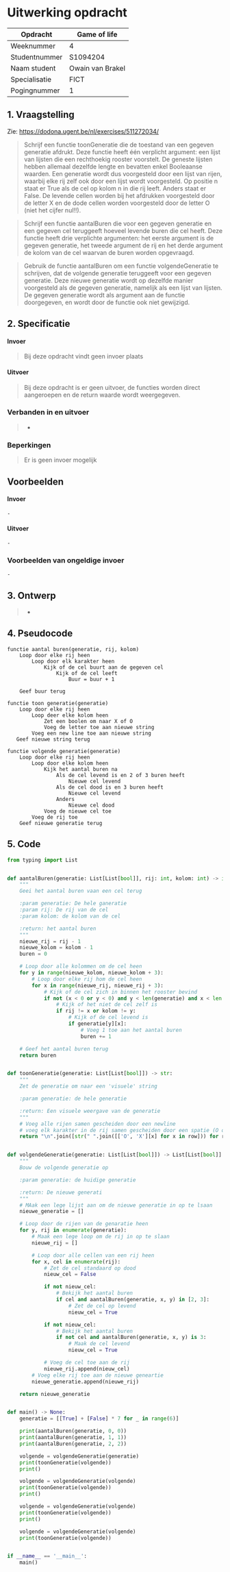 # Uitwerking opdracht
| Opdracht      | Game of life     |
|---------------|------------------|
| Weeknummer    | 4                |
| Studentnummer | S1094204         |
| Naam student  | Owain van Brakel |
| Specialisatie | FICT             |
| Pogingnummer  | 1                |

## 1. Vraagstelling
Zie: https://dodona.ugent.be/nl/exercises/511272034/

> Schrijf een functie toonGeneratie die de toestand van een gegeven generatie afdrukt. Deze functie heeft één verplicht argument: een lijst van lijsten die een rechthoekig rooster voorstelt. De geneste lijsten hebben allemaal dezelfde lengte en bevatten enkel Booleaanse waarden. Een generatie wordt dus voorgesteld door een lijst van rijen, waarbij elke rij zelf ook door een lijst wordt voorgesteld. Op positie n staat er True als de cel op kolom n in die rij leeft. Anders staat er False. De levende cellen worden bij het afdrukken voorgesteld door de letter X en de dode cellen worden voorgesteld door de letter O (niet het cijfer nul!!).

> Schrijf een functie aantalBuren die voor een gegeven generatie en een gegeven cel teruggeeft hoeveel levende buren die cel heeft. Deze functie heeft drie verplichte argumenten: het eerste argument is de gegeven generatie, het tweede argument de rij en het derde argument de kolom van de cel waarvan de buren worden opgevraagd.

> Gebruik de functie aantalBuren om een functie volgendeGeneratie te schrijven, dat de volgende generatie teruggeeft voor een gegeven generatie. Deze nieuwe generatie wordt op dezelfde manier voorgesteld als de gegeven generatie, namelijk als een lijst van lijsten. De gegeven generatie wordt als argument aan de functie doorgegeven, en wordt door de functie ook niet gewijzigd.

## 2. Specificatie
#### Invoer
> Bij deze opdracht vindt geen invoer plaats

#### Uitvoer
> Bij deze opdracht is er geen uitvoer, de functies worden direct aangeroepen en de return waarde wordt weergegeven.

### **Verbanden in en uitvoer**
> -

### **Beperkingen**
> Er is geen invoer mogelijk

## Voorbeelden
#### Invoer
```
-
```
#### Uitvoer
```
-
```

### Voorbeelden van ongeldige invoer
```
-
```

## 3. Ontwerp
> -

## 4. Pseudocode
```
functie aantal buren(generatie, rij, kolom)
    Loop door elke rij heen
        Loop door elk karakter heen
            Kijk of de cel buurt aan de gegeven cel
                Kijk of de cel leeft
                    Buur = buur + 1

    Geef buur terug

functie toon generatie(generatie)
    Loop door elke rij heen
        Loop deer elke kolom heen
            Zet een boolen om naar X of O
            Voeg de letter toe aan nieuwe string
        Voeg een new line toe aan nieuwe string
   Geef nieuwe string terug

functie volgende generatie(generatie)
    Loop door elke rij heen
        Loop door elke kolom heen
            Kijk het aantal buren na
                Als de cel levend is en 2 of 3 buren heeft
                    Nieuwe cel levend
                Als de cel dood is en 3 buren heeft
                    Nieuwe cel levend
                Anders
                    Nieuwe cel dood
            Voeg de nieuwe cel toe
        Voeg de rij toe
    Geef nieuwe generatie terug
```

## 5. Code
```python
from typing import List


def aantalBuren(generatie: List[List[bool]], rij: int, kolom: int) -> int:
    """
    Geei het aantal buren vaan een cel terug

    :param generatie: De hele ganeratie
    :param rij: De rij van de cel
    :param kolom: de kolom van de cel

    :return: het aantal buren
    """
    nieuwe_rij = rij - 1
    nieuwe_kolom = kolom - 1
    buren = 0

    # Loop door alle kolommen om de cel heen
    for y in range(nieuwe_kolom, nieuwe_kolom + 3):
        # Loop door elke rij hom de cel heen
        for x in range(nieuwe_rij, nieuwe_rij + 3):
            # Kijk of de cel zich in binnen het rooster bevind
            if not (x < 0 or y < 0) and y < len(generatie) and x < len(generatie[0]):
                # Kijk of het niet de cel zelf is
                if rij != x or kolom != y:
                    # Kijk of de cel levend is
                    if generatie[y][x]:
                        # Voeg 1 toe aan het aantal buren
                        buren += 1

    # Geef het aantal buren terug
    return buren


def toonGeneratie(generatie: List[List[bool]]) -> str:
    """
    Zet de generatie om naar een 'visuele' string

    :param generatie: de hele generatie

    :return: Een visuele weergave van de generatie
    """
    # Voeg alle rijen samen gescheiden door een newline
    # voeg elk karakter in de rij samen gescheiden door een spatie (O of X)
    return "\n".join([str(" ".join([['O', 'X'][x] for x in row])) for row in generatie])


def volgendeGeneratie(generatie: List[List[bool]]) -> List[List[bool]]:
    """
    Bouw de volgende generatie op

    :param generatie: de huidige generatie

    :return: De nieuwe generati
    """
    # MAak een lege lijst aan om de nieuwe generatie in op te lsaan
    nieuwe_generatie = []

    # Loop door de rijen van de genaratie heen
    for y, rij in enumerate(generatie):
        # Maak een lege loop om de rij in op te slaan
        nieuwe_rij = []

        # Loop door alle cellen van een rij heen
        for x, cel in enumerate(rij):
            # Zet de cel standaard op dood
            nieuw_cel = False

            if not nieuw_cel:
                # Bekijk het aantal buren
                if cel and aantalBuren(generatie, x, y) in [2, 3]:
                    # Zet de cel op levend
                    nieuw_cel = True

            if not nieuw_cel:
                # Bekijk het aantal buren
                if not cel and aantalBuren(generatie, x, y) is 3:
                    # Maak de cel levend
                    nieuw_cel = True

            # Voeg de cel toe aan de rij
            nieuwe_rij.append(nieuw_cel)
        # Voeg elke rij toe aan de nieuwe geneartie
        nieuwe_generatie.append(nieuwe_rij)

    return nieuwe_generatie


def main() -> None:
    generatie = [[True] + [False] * 7 for _ in range(6)]

    print(aantalBuren(generatie, 0, 0))
    print(aantalBuren(generatie, 1, 1))
    print(aantalBuren(generatie, 2, 2))

    volgende = volgendeGeneratie(generatie)
    print(toonGeneratie(volgende))
    print()

    volgende = volgendeGeneratie(volgende)
    print(toonGeneratie(volgende))
    print()

    volgende = volgendeGeneratie(volgende)
    print(toonGeneratie(volgende))
    print()

    volgende = volgendeGeneratie(volgende)
    print(toonGeneratie(volgende))


if __name__ == '__main__':
    main()
```